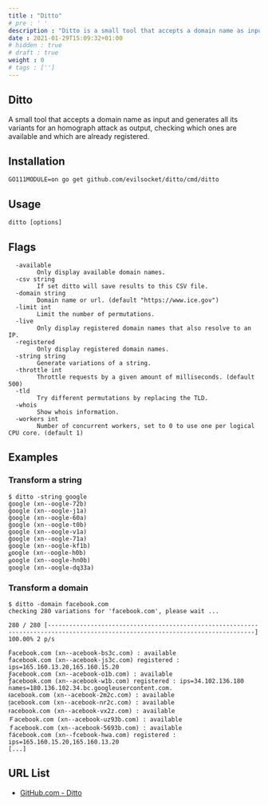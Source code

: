 ```yaml
---
title : "Ditto"
# pre : ' '
description : "Ditto is a small tool that accepts a domain name as input and generates all its variants for an homograph attack as output, checking which ones are available and which are already registered."
date : 2021-01-29T15:09:32+01:00
# hidden : true
# draft : true
weight : 0
# tags : ['']
---
```


## Ditto

A small tool that accepts a domain name as input and generates all its variants for an homograph attack as output, checking which ones are available and which are already registered.

## Installation

```plain
GO111MODULE=on go get github.com/evilsocket/ditto/cmd/ditto
```

## Usage

```plain
ditto [options]
```

## Flags

```plain
  -available
        Only display available domain names.
  -csv string
        If set ditto will save results to this CSV file.
  -domain string
        Domain name or url. (default "https://www.ice.gov")
  -limit int
        Limit the number of permutations.
  -live
        Only display registered domain names that also resolve to an IP.
  -registered
        Only display registered domain names.
  -string string
        Generate variations of a string.
  -throttle int
        Throttle requests by a given amount of milliseconds. (default 500)
  -tld
        Try different permutations by replacing the TLD.
  -whois
        Show whois information.
  -workers int
        Number of concurrent workers, set to 0 to use one per logical CPU core. (default 1)

```

## Examples

### Transform a string

```plain
$ ditto -string google
ǵoogle (xn--oogle-72b)
ğoogle (xn--oogle-j1a)
ĝoogle (xn--oogle-60a)
ǧoogle (xn--oogle-t0b)
ġoogle (xn--oogle-v1a)
ģoogle (xn--oogle-71a)
ḡoogle (xn--oogle-kf1b)
ǥoogle (xn--oogle-h0b)
ᶃoogle (xn--oogle-hn0b)
google (xn--oogle-dq33a)
```

### Transform a domain

```plain
$ ditto -domain facebook.com
checking 280 variations for 'facebook.com', please wait ...

280 / 280 [--------------------------------------------------------------------------------------------------------------------------------] 100.00% 2 p/s

Ḟacebook.com (xn--acebook-bs3c.com) : available
ḟacebook.com (xn--acebook-js3c.com) registered : ips=165.160.13.20,165.160.15.20
Ƒacebook.com (xn--acebook-o1b.com) : available
ƒacebook.com (xn--acebook-w1b.com) registered : ips=34.102.136.180 names=180.136.102.34.bc.googleusercontent.com.
ᵮacebook.com (xn--acebook-2m2c.com) : available
ᶂacebook.com (xn--acebook-nr2c.com) : available
ꜰacebook.com (xn--acebook-vx2z.com) : available
Ｆacebook.com (xn--acebook-uz93b.com) : available
ｆacebook.com (xn--acebook-5693b.com) : available
fácebook.com (xn--fcebook-hwa.com) registered : ips=165.160.15.20,165.160.13.20
[...]
```

## URL List

* [GitHub.com - Ditto](https://github.com/evilsocket/ditto)
